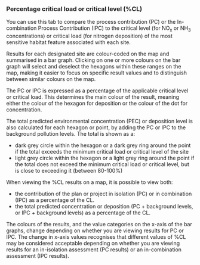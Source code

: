 ### Percentage critical load or critical level (%CL)

You can use this tab to compare the process contribution (PC) or the In-combination Process Contribution (IPC) to the critical level (for NO<sub>x</sub> or NH<sub>3</sub> concentrations) or critical load (for nitrogen deposition) of the most sensitive habitat feature associated with each site.

Results for each designated site are colour-coded on the map and summarised in a bar graph. Clicking on one or more colours on the bar graph will select and deselect the hexagons within these ranges on the map, making it easier to focus on specific result values and to distinguish between similar colours on the map.

The PC or IPC is expressed as a percentage of the applicable critical level or critical load. This determines the main colour of the result, meaning either the colour of the hexagon for deposition or the colour of the dot for concentration.

The total predicted environmental concentration (PEC) or deposition level is also calculated for each hexagon or point, by adding the PC or IPC to the background pollution levels. The total is shown as a:
- dark grey circle within the hexagon or a dark grey ring around the point if the total exceeds the minimum critical load or critical level of the site
- light grey circle within the hexagon or a light grey ring around the point if the total does not exceed the minimum critical load or critical level, but is close to exceeding it (between 80-100%)

When viewing the %CL results on a map, it is possible to view both:
- the contribution of the plan or project in isolation (PC) or in combination (IPC) as a percentage of the CL.
- the total predicted concentration or deposition (PC + background levels, or IPC + background levels) as a percentage of the CL.

The colours of the results, and the value categories on the x-axis of the bar graphs, change depending on whether you are viewing results for PC or IPC. The change in x-axis values recognises that different values of %CL may be considered acceptable depending on whether you are viewing results for an in-isolation assessment (PC results) or an in-combination assessment (IPC results).

<div id='section4b'></div>

